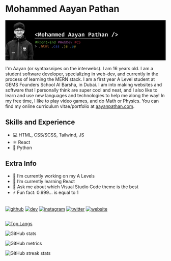 # Mohammed Aayan Pathan
![I am a Front-End Web-Developer](https://github.com/SyntaxSnipes/syntaxsnipes/blob/main/Aayan's%20High-Res%20Banner.png)

I'm Aayan (or syntaxsnipes on the interwebs). I am 16 years old. I am a student software developer, specializing in web-dev, and currently in the process of learning the MERN stack. I am a first year A Level student at GEMS Founders School Al Barsha, in Dubai. I am into making websites and software that I personally think are super cool and neat, and I also like to learn and use new languages and technologies to help me along the way! In my free time, I like to play video games, and do Math or Physics. You can find my online curriculum vitae/portfolio at [aayanpathan.com](https://aayanpathan.com).

## Skills and Experience
- 💻 HTML, CSS/SCSS, Tailwind, JS
- ⚛️ React
- 🐍 Python

## Extra Info
- 🔭 I’m currently working on my A Levels 
- 🌱 I’m currently learning React 
- 💬 Ask me about which Visual Studio Code theme is the best 
- ⚡ Fun fact: 0.999... is equal to 1 
##

[<img src='https://cdn.jsdelivr.net/npm/simple-icons@3.0.1/icons/github.svg' alt='github' height='40'>](https://github.com/SyntaxSnipes)  [<img src='https://cdn.jsdelivr.net/npm/simple-icons@3.0.1/icons/dev-dot-to.svg' alt='dev' height='40'>](https://dev.to/syntaxsnipes)  [<img src='https://cdn.jsdelivr.net/npm/simple-icons@3.0.1/icons/instagram.svg' alt='instagram' height='40'>](https://www.instagram.com/syntaxsnipes.map/)  [<img src='https://cdn.jsdelivr.net/npm/simple-icons@3.0.1/icons/twitter.svg' alt='twitter' height='40'>](https://twitter.com/syntaxsnipes)  [<img src='https://cdn.jsdelivr.net/npm/simple-icons@3.0.1/icons/icloud.svg' alt='website' height='40'>](https://aayanpathan.com)  
##
[![Top Langs](https://github-readme-stats.vercel.app/api/top-langs/?username=SyntaxSnipes)](https://github.com/anuraghazra/github-readme-stats)

![GitHub stats](https://github-readme-stats.vercel.app/api?username=SyntaxSnipes&show_icons=true)  

![GitHub metrics](https://metrics.lecoq.io/SyntaxSnipes)  

![GitHub streak stats](https://streak-stats.demolab.com/?user=SyntaxSnipes)  

